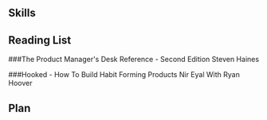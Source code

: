 ## Skills

## Reading List

###The Product Manager's Desk Reference - Second Edition
<a name='pmdr2'></a>
Steven Haines 

###Hooked - How To Build Habit Forming Products
<a name='hooked'></a>
Nir Eyal With Ryan Hoover

## Plan
